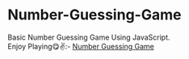 # Number-Guessing-Game
Basic Number Guessing Game Using JavaScript.
<br>
Enjoy Playing😋✌:- <a href="https://advaittrivedi1105.github.io/Number-Guessing-Game/">Number Guessing Game</a>
